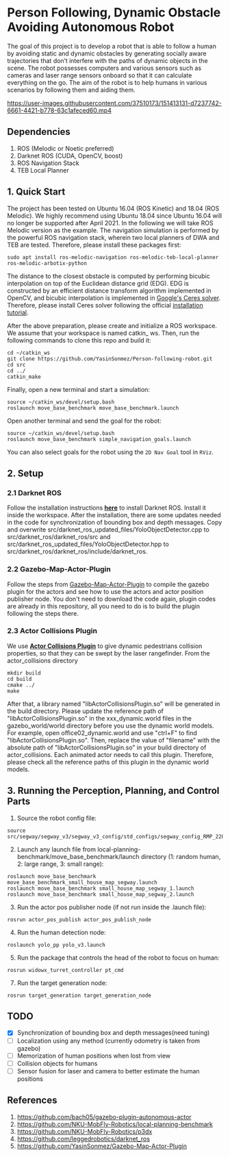 # Person Following, Dynamic Obstacle Avoiding Autonomous Robot
The goal of this project is to develop a robot that is able to follow a human by avoiding static and dynamic obstacles by generating socially aware trajectories that don’t interfere with the paths of dynamic objects in the scene.  The robot possesses computers and various sensors such as cameras and laser range sensors onboard so that it can calculate everything on the go.  The aim of the robot is to help humans in various scenarios by following them and aiding them.




https://user-images.githubusercontent.com/37510173/151413131-d7237742-6661-4421-b778-63c1afeced60.mp4


## Dependencies
1. ROS (Melodic or Noetic preferred)
2. Darknet ROS (CUDA, OpenCV, boost)
3. ROS Navigation Stack
4. TEB Local Planner

## 1. Quick Start

The project has been tested on Ubuntu 16.04 (ROS Kinetic) and 18.04 (ROS Melodic). We highly recommend using Ubuntu 18.04 since Ubuntu 16.04 will no longer be supported after April 2021. In the following we will take ROS Melodic version as the example. The navigation simulation is performed by the powerful ROS navigation stack, wherein two local planners of DWA and TEB are tested. Therefore, please install these packages first:

```
sudo apt install ros-melodic-navigation ros-melodic-teb-local-planner ros-melodic-arbotix-python
```
The distance to the closest obstacle is computed by performing bicubic interpolation on top of the Euclidean distance grid (EDG). EDG is constructed by an efficient distance transform algorithm implemented in OpenCV, and bicubic interpolation is implemented in [Google's Ceres solver](http://ceres-solver.org/). Therefore, please install Ceres solver following the official [installation tutorial](http://ceres-solver.org/installation.html). 

After the above preparation, please create and initialize a ROS workspace. We assume that your workspace is named catkin_ ws. Then, run the following commands to clone this repo and build it:

```
cd ~/catkin_ws
git clone https://github.com/YasinSonmez/Person-following-robot.git
cd src
cd ../
catkin_make
```

Finally, open a new terminal and start a simulation: 
```
source ~/catkin_ws/devel/setup.bash
roslaunch move_base_benchmark move_base_benchmark.launch
```
Open another terminal and send the goal for the robot:
```
source ~/catkin_ws/devel/setup.bash
roslaunch move_base_benchmark simple_navigation_goals.launch
```
You can also select goals for the robot using the ```2D Nav Goal``` tool in ```RViz```.

## 2. Setup
### 2.1 Darknet ROS
Follow the installation instructions [**here**](https://github.com/leggedrobotics/darknet_ros) to install Darknet ROS. Install it inside the workspace.
After the installation, there are some updates needed in the code for synchronization of bounding box and depth messages. Copy and overwrite src/darknet_ros_updated_files/YoloObjectDetector.cpp to src/darknet_ros/darknet_ros/src and src/darknet_ros_updated_files/YoloObjectDetector.hpp to src/darknet_ros/darknet_ros/include/darknet_ros.
### 2.2 Gazebo-Map-Actor-Plugin
Follow the steps from [Gazebo-Map-Actor-Plugin](https://github.com/YasinSonmez/Gazebo-Map-Actor-Plugin) to compile the gazebo plugin for the actors and see how to use the actors and actor position publisher node. You don't need to download the code again, plugin codes are already in this repository, all you need to do is to build the plugin following the steps there.
### 2.3 Actor Collisions Plugin
We use [**Actor Collisions Plugin**](https://github.com/osrf/gazebo/tree/gazebo11/examples/plugins/actor_collisions) to give dynamic pedestrians collision properties, so that they can be swept by the laser rangefinder. From the actor_collisions directory
```
mkdir build
cd build
cmake ../
make
```
After that, a library named "libActorCollisionsPlugin.so" will be generated in the build directory. Please update the reference path of "libActorCollisionsPlugin.so" in the xxx_dynamic.world files in the gazebo_world/world directory before you use the dynamic world models. For example, open office02_dynamic.world and use "ctrl+F" to find "libActorCollisionsPlugin.so". Then, replace the value of "filename" with the absolute path of "libActorCollisionsPlugin.so" in your build directory of actor_collisions. Each animated actor needs to call this plugin. Therefore, please check all the reference paths of this plugin in the dynamic world models.

## 3. Running the Perception, Planning, and Control Parts
1. Source the robot config file:
```
source src/segway/segway_v3/segway_v3_config/std_configs/segway_config_RMP_220.bash
```
2. Launch any launch file from local-planning-benchmark/move_base_benchmark/launch directory (1: random human, 2: large range, 3: small range):
```
roslaunch move_base_benchmark move_base_benchmark_small_house_map_segway.launch
roslaunch move_base_benchmark small_house_map_segway_1.launch
roslaunch move_base_benchmark small_house_map_segway_2.launch
```
3. Run the actor pos publisher node (if not run inside the .launch file): 
```
rosrun actor_pos_publish actor_pos_publish_node
```
4. Run the human detection node:
```
roslaunch yolo_pp yolo_v3.launch
```
5. Run the package that controls the head of the robot to focus on human:
```
rosrun widowx_turret_controller pt_cmd
```
7. Run the target generation node:
```
rosrun target_generation target_generation_node
```
## TODO
- [X] Synchronization of bounding box and depth messages(need tuning)
- [ ] Localization using any method (currently odometry is taken from gazebo)
- [ ] Memorization of human positions when lost from view
- [ ] Collision objects for humans
- [ ] Sensor fusion for laser and camera to better estimate the human positions

## References
1. https://github.com/bach05/gazebo-plugin-autonomous-actor
2. https://github.com/NKU-MobFly-Robotics/local-planning-benchmark
3. https://github.com/NKU-MobFly-Robotics/p3dx
4. https://github.com/leggedrobotics/darknet_ros
5. https://github.com/YasinSonmez/Gazebo-Map-Actor-Plugin
